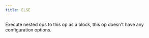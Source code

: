 ```yaml
---
title: ELSE
---
```


Execute nested ops to this op as a block, this op doesn't have any configuration options.
